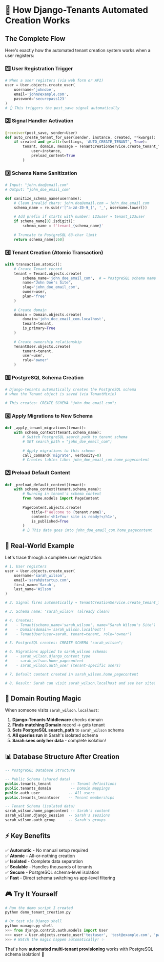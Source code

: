 # 🚀 How Django-Tenants Automated Creation Works

## The Complete Flow

Here's exactly how the automated tenant creation system works when a user registers:

### 1️⃣ **User Registration Trigger**
```python
# When a user registers (via web form or API)
user = User.objects.create_user(
    username='johndoe',
    email='john@example.com', 
    password='securepass123'
)
# 👆 This triggers the post_save signal automatically
```

### 2️⃣ **Signal Handler Activation**
```python
@receiver(post_save, sender=User)
def auto_create_tenant_for_user(sender, instance, created, **kwargs):
    if created and getattr(settings, 'AUTO_CREATE_TENANT', True):
        tenant, domain, message = TenantCreationService.create_tenant_for_user(
            user=instance,
            preload_content=True
        )
```

### 3️⃣ **Schema Name Sanitization**
```python
# Input: "john.doe@email.com" 
# Output: "john_doe_email_com"

def sanitize_schema_name(username):
    # Clean invalid chars: john.doe@email.com → john_doe_email_com
    schema_name = re.sub(r'[^a-zA-Z0-9_]', '_', username.lower())
    
    # Add prefix if starts with number: 123user → tenant_123user  
    if schema_name[0].isdigit():
        schema_name = f'tenant_{schema_name}'
    
    # Truncate to PostgreSQL 63-char limit
    return schema_name[:60]
```

### 4️⃣ **Tenant Creation (Atomic Transaction)**
```python
with transaction.atomic():
    # Create Tenant record
    tenant = Tenant.objects.create(
        schema_name='john_doe_email_com',  # ← PostgreSQL schema name
        name="John Doe's Site",
        slug='john_doe_email_com',
        owner=user,
        plan='free'
    )
    
    # Create domain
    domain = Domain.objects.create(
        domain='john_doe_email_com.localhost',
        tenant=tenant,
        is_primary=True
    )
    
    # Create ownership relationship
    TenantUser.objects.create(
        tenant=tenant,
        user=user, 
        role='owner'
    )
```

### 5️⃣ **PostgreSQL Schema Creation** 
```python
# Django-tenants automatically creates the PostgreSQL schema
# when the Tenant object is saved (via TenantMixin)

# This creates: CREATE SCHEMA "john_doe_email_com";
```

### 6️⃣ **Apply Migrations to New Schema**
```python
def _apply_tenant_migrations(tenant):
    with schema_context(tenant.schema_name):
        # Switch PostgreSQL search_path to tenant schema
        # SET search_path = "john_doe_email_com";
        
        # Apply migrations to this schema
        call_command('migrate', verbosity=0)
        # Creates tables like: john_doe_email_com.home_pagecontent
```

### 7️⃣ **Preload Default Content**
```python  
def _preload_default_content(tenant):
    with schema_context(tenant.schema_name):
        # Running in tenant's schema context
        from home.models import PageContent
        
        PageContent.objects.create(
            title=f'Welcome to {tenant.name}',
            content='<h1>Your site is ready!</h1>',
            is_published=True
        )
        # 👆 This data goes into john_doe_email_com.home_pagecontent
```

## 🎯 **Real-World Example**

Let's trace through a complete user registration:

```python
# 1. User registers
user = User.objects.create_user(
    username='sarah_wilson',
    email='sarah@startup.com',
    first_name='Sarah',
    last_name='Wilson'
)

# 2. Signal fires automatically → TenantCreationService.create_tenant_for_user()

# 3. Schema name: 'sarah_wilson' (already clean)

# 4. Creates:
#    - Tenant(schema_name='sarah_wilson', name="Sarah Wilson's Site")
#    - Domain(domain='sarah_wilson.localhost') 
#    - TenantUser(user=sarah, tenant=tenant, role='owner')

# 5. PostgreSQL creates: CREATE SCHEMA "sarah_wilson";

# 6. Migrations applied to sarah_wilson schema:
#    - sarah_wilson.django_content_type
#    - sarah_wilson.home_pagecontent  
#    - sarah_wilson.auth_user (tenant-specific users)

# 7. Default content created in sarah_wilson.home_pagecontent

# 8. Result: Sarah can visit sarah_wilson.localhost and see her site!
```

## 🔄 **Domain Routing Magic**

When someone visits `sarah_wilson.localhost`:

1. **Django-Tenants Middleware** checks domain
2. **Finds matching Domain** record → gets tenant
3. **Sets PostgreSQL search_path** to `sarah_wilson` schema  
4. **All queries run** in Sarah's isolated schema
5. **Sarah sees only her data** - complete isolation!

## 📊 **Database Structure After Creation**

```sql
-- PostgreSQL Database Structure

-- Public Schema (shared data)
public.tenants_tenant         -- Tenant definitions  
public.tenants_domain         -- Domain mappings
public.auth_user             -- All users
public.tenants_tenantuser    -- Tenant memberships

-- Tenant Schema (isolated data) 
sarah_wilson.home_pagecontent -- Sarah's content
sarah_wilson.django_session  -- Sarah's sessions
sarah_wilson.auth_group      -- Sarah's groups
```

## ⚡ **Key Benefits**

✅ **Automatic** - No manual setup required  
✅ **Atomic** - All-or-nothing creation  
✅ **Isolated** - Complete data separation  
✅ **Scalable** - Handles thousands of tenants  
✅ **Secure** - PostgreSQL schema-level isolation  
✅ **Fast** - Direct schema switching vs app-level filtering

## 🎮 **Try It Yourself**

```python
# Run the demo script I created
python demo_tenant_creation.py

# Or test via Django shell
python manage.py shell
>>> from django.contrib.auth.models import User
>>> user = User.objects.create_user('testuser', 'test@example.com', 'pass123')  
>>> # Watch the magic happen automatically! ✨
```

That's how **automated multi-tenant provisioning** works with PostgreSQL schema isolation! 🚀